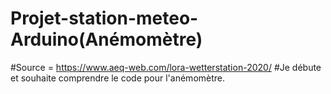 # Projet-station-meteo-Arduino(Anémomètre)
#Source = https://www.aeq-web.com/lora-wetterstation-2020/
#Je débute et souhaite comprendre le code pour l'anémomètre.
